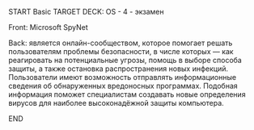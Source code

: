 START
Basic
TARGET DECK: OS - 4 - экзамен


Front: Microsoft SpyNet  

Back: является онлайн-сообществом, которое помогает решать пользователям проблемы безопасности, в числе которых — как реагировать на потенциальные угрозы, помощь в выборе способа защиты, а также остановка распространения новых инфекций. Пользователи имеют возможность отправлять информационные сведения об обнаруженных вредоносных программах. Подобная информация поможет специалистам создавать новые определения вирусов для наиболее высоконадёжной защиты компьютера.
<!--ID: 1663427618467-->
END 